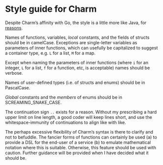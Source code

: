 # Style guide for Charm

Despite Charm’s affinity with Go, the style is a little more like Java, for [reasons](https://github.com/tim-hardcastle/Charm/blob/main/docs/the-whys-of-charm.md#ok-then-why-isnt-it-more-like-go).

Names of functions, variables, *local* constants, and the fields of structs should be in camelCase. Exceptions are single-letter variables as parameters of inner functions, which can usefully be capitalized to suggest a container type, e.g. `L` for a list, `M` for a map.

Except when naming the parameters of inner functions (where `i` for an integer, `L` for a list, `f`	 for a function, etc, is acceptable) names should be verbose.

Names of user-defined types (i.e. of structs and enums) should be in PascalCase.

*Global* constants and the *members* of enums should be in SCREAMING_SNAKE_CASE.

The continuation sign `..` exists for a reason. Without my prescribing a hard upper limit on line length, a good coder will keep lines short, and use the whitespace-immunity of continuations to align like with like.

The perhaps excessive flexibility of Charm’s syntax is there to clarify and not to befuddle. The fancier forms of functions can certainly be used (a) to provide a DSL for the end-user of a service (b) to emulate mathematical notation where this is suitable. Otherwise, this feature should be used with caution. Further guidance will be provided when I have decided what it should be.
